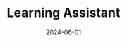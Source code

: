 ---
title: "Learning Assistant"
collection: teaching
type: "Programming with Software Libraries"
venue: "University of California, Irvine"
date: 2024-06-01
dateString: "Winter 2023 (January 2023 - March 2023) and Spring 2024 (March 2024 - June 2024)"
location: "Irvine, California"
---